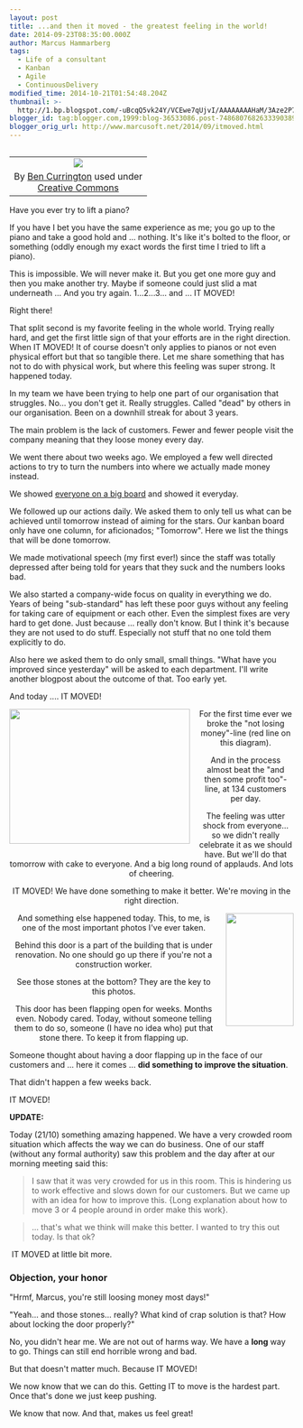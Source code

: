 ```yaml
---
layout: post
title: ...and then it moved - the greatest feeling in the world!
date: 2014-09-23T08:35:00.000Z
author: Marcus Hammarberg
tags:
  - Life of a consultant
  - Kanban
  - Agile
  - ContinuousDelivery
modified_time: 2014-10-21T01:54:48.204Z
thumbnail: >-
  http://1.bp.blogspot.com/-uBcqQ5vk24Y/VCEwe7qUjvI/AAAAAAAAHaM/3Aze2P7j4-Y/s72-c/14252616286_7d5982cfe4_m.jpg
blogger_id: tag:blogger.com,1999:blog-36533086.post-7486807682633390389
blogger_orig_url: http://www.marcusoft.net/2014/09/itmoved.html
---
```





<table class="tr-caption-container" data-cellpadding="0"
data-cellspacing="0"
style="float: left; margin-right: 1em; text-align: left;">
<colgroup>
<col style="width: 100%" />
</colgroup>
<tbody>
<tr class="odd">
<td style="text-align: center;"><a
href="http://1.bp.blogspot.com/-uBcqQ5vk24Y/VCEwe7qUjvI/AAAAAAAAHaM/3Aze2P7j4-Y/s1600/14252616286_7d5982cfe4_m.jpg"
data-imageanchor="1"
style="clear: left; margin-bottom: 1em; margin-left: auto; margin-right: auto;"><img
src="http://1.bp.blogspot.com/-uBcqQ5vk24Y/VCEwe7qUjvI/AAAAAAAAHaM/3Aze2P7j4-Y/s1600/14252616286_7d5982cfe4_m.jpg"
data-border="0" /></a></td>
</tr>
<tr class="even">
<td class="tr-caption" style="text-align: center;">By <a
href="https://www.flickr.com/photos/baconisavegetable/"
target="_blank">Ben Currington</a> used under<br />
<a href="https://creativecommons.org/licenses/by-sa/2.0/"
target="_blank">Creative Commons</a></td>
</tr>
</tbody>
</table>

Have you ever try to lift a piano?

If you have I bet you have the same experience as me; you go up to the
piano and take a good hold and ... nothing. It's like it's bolted to the
floor, or something (oddly enough my exact words the first time I tried
to lift a piano).

This is impossible. We will never make it.
But you get one more guy and then you make another try. Maybe if someone
could just slid a mat underneath ...
And you try again. 1...2...3... and ... IT MOVED!

Right there!

That split second is my favorite feeling in the whole world.
Trying really hard, and get the first little sign of that your efforts
are in the right direction. When IT MOVED!
It of course doesn't only applies to pianos or
not even physical effort but that so tangible there. Let me share
something that has not to do with physical work, but where this feeling
was super strong. It happened today.

In my team we have been trying to help one part of our organisation that
struggles. No... you don't get it. Really struggles. Called "dead" by
others in our organisation. Been on a downhill streak for about 3
years.

The main problem is the lack of customers. Fewer and fewer people visit
the company meaning that they loose money every day.

We went there about two weeks ago. We employed a few well directed
actions to try to turn the numbers into where we actually made money
instead.

We showed <a href="http://www.marcusoft.net/2014/09/ifyoubuildit.html"
target="_blank">everyone on a big board</a> and showed it everyday.

We followed up our actions daily. We asked them to only tell us what can
be achieved until tomorrow instead of aiming for the stars. Our kanban
board only have one column, for aficionados; "Tomorrow". Here we list
the things that will be done tomorrow.

We made motivational speech (my first ever!) since the staff was totally
depressed after being told for years that they suck and the numbers
looks bad.

We also started a company-wide focus on quality in everything we do.
Years of being "sub-standard" has left these poor guys without any
feeling for taking care of equipment or each other. Even the simplest
fixes are very hard to get done. Just because ... really don't know. But
I think it's because they are not used to do stuff. Especially not stuff
that no one told them explicitly to do.

Also here we asked them to do only small, small things. "What have you
improved since yesterday" will be asked to each department. I'll write
another blogpost about the outcome of that. Too early yet.

And today .... IT MOVED!

<div class="separator" style="clear: both; text-align: center;">

<a
href="http://1.bp.blogspot.com/-q6Bjt2adzuU/VCErvo7DYYI/AAAAAAAAHaA/8JCJ5QarvTU/s1600/Screen%2BShot%2B2014-09-23%2Bat%2B15.13.27%2B.png"
data-imageanchor="1"
style="clear: left; float: left; margin-bottom: 1em; margin-right: 1em;"><img
src="http://1.bp.blogspot.com/-q6Bjt2adzuU/VCErvo7DYYI/AAAAAAAAHaA/8JCJ5QarvTU/s1600/Screen%2BShot%2B2014-09-23%2Bat%2B15.13.27%2B.png"
data-border="0" width="320" height="239" /></a>


For the first time ever we broke the "not losing money"-line (red line
on this diagram).

And in the process almost beat the "and then some profit too"-line, at
134 customers per day.

The feeling was utter shock from everyone... so we didn't really
celebrate it as we should have. But we'll do that tomorrow with cake to
everyone.
And a big long round of applauds.
And lots of cheering.

IT MOVED! We have done something to make it better. We're moving in the
right direction.

<div class="separator" style="clear: both; text-align: center;">

<a
href="http://4.bp.blogspot.com/-sQc_aWdkpnM/VCEqnkcCTzI/AAAAAAAAHZ0/AOIFigjXLBM/s1600/2014-09-23%2B14.16.52.jpg"
data-imageanchor="1"
style="clear: right; float: right; margin-bottom: 1em; margin-left: 1em;"><img
src="http://4.bp.blogspot.com/-sQc_aWdkpnM/VCEqnkcCTzI/AAAAAAAAHZ0/AOIFigjXLBM/s1600/2014-09-23%2B14.16.52.jpg"
data-border="0" width="120" height="200" /></a>


And something else happened today. This, to me, is one of the most
important photos I've ever taken.

Behind this door is a part of the building that is under renovation. No
one should go up there if you're not a construction worker.

See those stones at the bottom? They are the key to this photos.

This door has been flapping open for weeks. Months even. Nobody cared.
Today, without someone telling them to do so, someone (I have no idea
who) put that stone there. To keep it from flapping up.

<div class="separator" style="clear: both; text-align: left;">

Someone thought about having a door flapping up in the face of our
customers and ... here it comes ... **did something to improve the
situation**.


<div class="separator" style="clear: both; text-align: left;">

<div class="separator" style="clear: both; text-align: left;">

That didn't happen a few weeks back.


<div class="separator" style="clear: both; text-align: left;">

<div class="separator" style="clear: both; text-align: left;">

IT MOVED!


<div class="separator" style="clear: both; text-align: left;">

**UPDATE:**


<div class="separator" style="clear: both; text-align: left;">

Today (21/10) something amazing happened. We have a very crowded room
situation which affects the way we can do business. One of our staff
(without any formal authority) saw this problem and the day after at our
morning meeting said this:


> I saw that it was very crowded for us in this room. This is hindering
> us to work effective and slows down for our customers. But we came up
> with an idea for how to improve this. {Long explanation about how to
> move 3 or 4 people around in order make this work}.

> ... that's what we think will make this better. I wanted to try this
> out today. Is that ok?

 IT MOVED at little bit more.

### Objection, your honor



"Hrmf, Marcus, you're still loosing money most days!"




"Yeah... and those stones... really? What kind of crap solution is that?
How about locking the door properly?"






No, you didn't hear me. We are not out of harms way. We have a
**long** way to go. Things can still end horrible wrong and bad.






But that doesn't matter much. Because IT MOVED!




We now know that we can do this. Getting IT to move is the hardest part.
Once that's done we just keep pushing.




We know that now. And that, makes us feel great!


